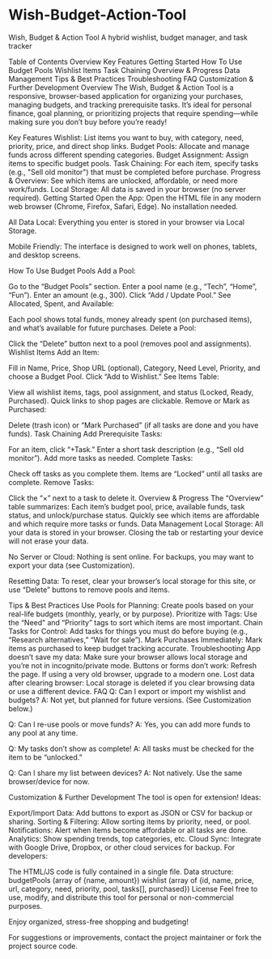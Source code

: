 # Wish-Budget-Action-Tool

Wish, Budget & Action Tool
A hybrid wishlist, budget manager, and task tracker

Table of Contents
Overview
Key Features
Getting Started
How To Use
Budget Pools
Wishlist Items
Task Chaining
Overview & Progress
Data Management
Tips & Best Practices
Troubleshooting
FAQ
Customization & Further Development
Overview
The Wish, Budget & Action Tool is a responsive, browser-based application for organizing your purchases, managing budgets, and tracking prerequisite tasks. It’s ideal for personal finance, goal planning, or prioritizing projects that require spending—while making sure you don’t buy before you’re ready!

Key Features
Wishlist: List items you want to buy, with category, need, priority, price, and direct shop links.
Budget Pools: Allocate and manage funds across different spending categories.
Budget Assignment: Assign items to specific budget pools.
Task Chaining: For each item, specify tasks (e.g., "Sell old monitor") that must be completed before purchase.
Progress & Overview: See which items are unlocked, affordable, or need more work/funds.
Local Storage: All data is saved in your browser (no server required).
Getting Started
Open the App:
Open the HTML file in any modern web browser (Chrome, Firefox, Safari, Edge). No installation needed.

All Data Local:
Everything you enter is stored in your browser via Local Storage.

Mobile Friendly:
The interface is designed to work well on phones, tablets, and desktop screens.

How To Use
Budget Pools
Add a Pool:

Go to the “Budget Pools” section.
Enter a pool name (e.g., “Tech”, “Home”, “Fun”).
Enter an amount (e.g., 300).
Click “Add / Update Pool.”
See Allocated, Spent, and Available:

Each pool shows total funds, money already spent (on purchased items), and what’s available for future purchases.
Delete a Pool:

Click the “Delete” button next to a pool (removes pool and assignments).
Wishlist Items
Add an Item:

Fill in Name, Price, Shop URL (optional), Category, Need Level, Priority, and choose a Budget Pool.
Click “Add to Wishlist.”
See Items Table:

View all wishlist items, tags, pool assignment, and status (Locked, Ready, Purchased).
Quick links to shop pages are clickable.
Remove or Mark as Purchased:

Delete (trash icon) or “Mark Purchased” (if all tasks are done and you have funds).
Task Chaining
Add Prerequisite Tasks:

For an item, click “+Task.”
Enter a short task description (e.g., “Sell old monitor”).
Add more tasks as needed.
Complete Tasks:

Check off tasks as you complete them.
Items are “Locked” until all tasks are complete.
Remove Tasks:

Click the “×” next to a task to delete it.
Overview & Progress
The “Overview” table summarizes:
Each item’s budget pool, price, available funds, task status, and unlock/purchase status.
Quickly see which items are affordable and which require more tasks or funds.
Data Management
Local Storage:
All your data is stored in your browser. Closing the tab or restarting your device will not erase your data.

No Server or Cloud:
Nothing is sent online. For backups, you may want to export your data (see Customization).

Resetting Data:
To reset, clear your browser’s local storage for this site, or use “Delete” buttons to remove pools and items.

Tips & Best Practices
Use Pools for Planning:
Create pools based on your real-life budgets (monthly, yearly, or by purpose).
Prioritize with Tags:
Use the “Need” and “Priority” tags to sort which items are most important.
Chain Tasks for Control:
Add tasks for things you must do before buying (e.g., “Research alternatives,” “Wait for sale”).
Mark Purchases Immediately:
Mark items as purchased to keep budget tracking accurate.
Troubleshooting
App doesn’t save my data:
Make sure your browser allows local storage and you’re not in incognito/private mode.
Buttons or forms don’t work:
Refresh the page. If using a very old browser, upgrade to a modern one.
Lost data after clearing browser:
Local storage is deleted if you clear browsing data or use a different device.
FAQ
Q: Can I export or import my wishlist and budgets?
A: Not yet, but planned for future versions. (See Customization below.)

Q: Can I re-use pools or move funds?
A: Yes, you can add more funds to any pool at any time.

Q: My tasks don’t show as complete!
A: All tasks must be checked for the item to be “unlocked.”

Q: Can I share my list between devices?
A: Not natively. Use the same browser/device for now.

Customization & Further Development
The tool is open for extension! Ideas:

Export/Import Data:
Add buttons to export as JSON or CSV for backup or sharing.
Sorting & Filtering:
Allow sorting items by priority, need, or pool.
Notifications:
Alert when items become affordable or all tasks are done.
Analytics:
Show spending trends, top categories, etc.
Cloud Sync:
Integrate with Google Drive, Dropbox, or other cloud services for backup.
For developers:

The HTML/JS code is fully contained in a single file.
Data structure:
budgetPools (array of {name, amount})
wishlist (array of {id, name, price, url, category, need, priority, pool, tasks[], purchased})
License
Feel free to use, modify, and distribute this tool for personal or non-commercial purposes.

Enjoy organized, stress-free shopping and budgeting!

For suggestions or improvements, contact the project maintainer or fork the project source code.
